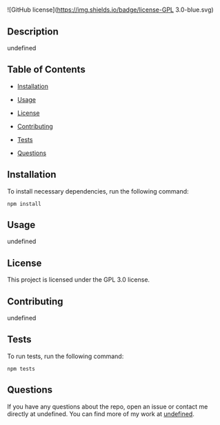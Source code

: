 # 
![GitHub license](https://img.shields.io/badge/license-GPL 3.0-blue.svg)

## Description

undefined

## Table of Contents 

* [Installation](#installation)

* [Usage](#usage)

* [License](#license)

* [Contributing](#contributing)

* [Tests](#tests)

* [Questions](#questions)

## Installation

To install necessary dependencies, run the following command:

```
npm install
```

## Usage

undefined

## License

This project is licensed under the GPL 3.0 license.
  
## Contributing

undefined

## Tests

To run tests, run the following command:

```
npm tests
```

## Questions

If you have any questions about the repo, open an issue or contact me directly at undefined. You can find more of my work at [undefined](https://github.com/undefined/).

